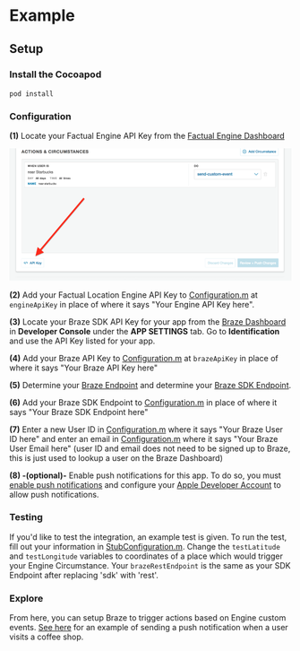 # Example

## Setup

### Install the Cocoapod

```
pod install
```

### Configuration

**(1)** Locate your Factual Engine API Key from the [Factual Engine Dashboard](https://engine.factual.com/garage)

![Dashboard image](./images/dashboard.png)

**(2)** Add your Factual Location Engine API Key to [Configuration.m](BrazeFactualEngineDemo/Configuration.m) at `engineApiKey` in place of where it says "Your Engine API Key here".

**(3)** Locate your Braze SDK API Key for your app from the [Braze Dashboard](https://dashboard.braze.com) in **Developer Console** under the **APP SETTINGS** tab.  Go to **Identification** and use the API Key listed for your app.

**(4)** Add your Braze API Key to [Configuration.m](BrazeFactualEngineDemo/Configuration.m) at `brazeApiKey` in place of where it says "Your Braze API Key here"

**(5)** Determine your [Braze Endpoint](https://www.braze.com/docs/developer_guide/rest_api/basics/#what-is-a-rest-api) and determine your [Braze SDK Endpoint](https://www.braze.com/docs/user_guide/administrative/access_braze/sdk_endpoints/).

**(6)** Add your Braze SDK Endpoint to [Configuration.m](BrazeFactualEngineDemo/Configuration.m) in place of where it says "Your Braze SDK Endpoint here"

**(7)** Enter a new User ID in [Configuration.m](BrazeFactualEngineDemo/Configuration.m) where it says "Your Braze User ID here" and enter an email in [Configuration.m](BrazeFactualEngineDemo/Configuration.m) where it says "Your Braze User Email here" (user ID and email does not need to be signed up to Braze, this is just used to lookup a user on the Braze Dashboard)

**(8) -(optional)-** Enable push notifications for this app.  To do so, you must [enable push notifications](https://developer.apple.com/documentation/usernotifications/registering_your_app_with_apns) and configure your [Apple Developer Account](https://developer.apple.com/account/#/overview/) to allow push notifications.

### Testing

If you'd like to test the integration, an example test is given.  To run the test, fill out your information in [StubConfiguration.m](BrazeFactualEngineDemoTests/StubConfiguration.m).  Change the `testLatitude` and `testLongitude` variables to coordinates of a place which would trigger your Engine Circumstance.  Your `brazeRestEndpoint` is the same as your SDK Endpoint after replacing 'sdk' with 'rest'.

### Explore

From here, you can setup Braze to trigger actions based on Engine custom events.  [See here](https://github.com/Factual/engine-braze-integration#example) for an example of sending a push notification when a user visits a coffee shop.
